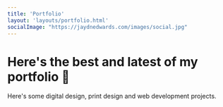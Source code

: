 ```yaml
---
title: 'Portfolio'
layout: 'layouts/portfolio.html'
socialImage: "https://jaydnedwards.com/images/social.jpg"
---
```


# Here's the best and latest of my portfolio <span class="[ emoji ]" aria-hidden="true">🎨</span>
Here's some digital design, print design and web development projects.